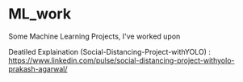 # ML_work
Some Machine Learning Projects, I've worked upon

Deatiled Explaination (Social-Distancing-Project-withYOLO) : https://www.linkedin.com/pulse/social-distancing-project-withyolo-prakash-agarwal/ 
